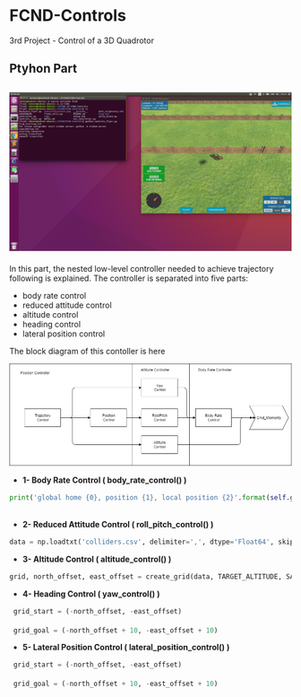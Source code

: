 # FCND-Controls
3rd Project - Control of a 3D Quadrotor


## Ptyhon Part

![Photo_1](./image/Photo_1.png)
---

In this part, the nested low-level controller needed to achieve trajectory following is explained. The controller is separated into five parts:

 - body rate control
 - reduced attitude control
 - altitude control
 - heading control
 - lateral position control
 
 The block diagram of this contoller is here
 
 ![Photo_2](./image/Photo_2.png)

* **1- Body Rate Control ( body_rate_control() )**
```py
print('global home {0}, position {1}, local position {2}'.format(self.global_home, self.global_position,
                                                                         self.local_position))
```
* **2- Reduced Attitude Control ( roll_pitch_control() )**
```py
data = np.loadtxt('colliders.csv', delimiter=',', dtype='Float64', skiprows=2)
```    
* **3- Altitude Control ( altitude_control() )** 
```py
grid, north_offset, east_offset = create_grid(data, TARGET_ALTITUDE, SAFETY_DISTANCE)

```  
* **4- Heading Control ( yaw_control() )**
```py    
 grid_start = (-north_offset, -east_offset)
       
 grid_goal = (-north_offset + 10, -east_offset + 10)
```

* **5- Lateral Position Control ( lateral_position_control() )**
```py    
 grid_start = (-north_offset, -east_offset)
       
 grid_goal = (-north_offset + 10, -east_offset + 10)
```

